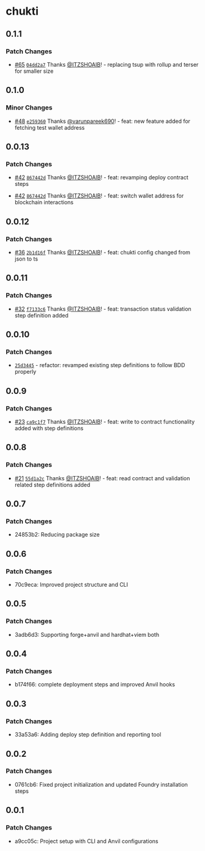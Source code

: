 # chukti

## 0.1.1

### Patch Changes

- [#65](https://github.com/ITZSHOAIB/chukti/pull/65) [`04dd2a7`](https://github.com/ITZSHOAIB/chukti/commit/04dd2a7a69005e15834cc52feaf36382dee5d125) Thanks [@ITZSHOAIB](https://github.com/ITZSHOAIB)! - replacing tsup with rollup and terser for smaller size

## 0.1.0

### Minor Changes

- [#48](https://github.com/ITZSHOAIB/chukti/pull/48) [`e259360`](https://github.com/ITZSHOAIB/chukti/commit/e25936026ab9c6cc0d01ea1d6b375026116be907) Thanks [@varunpareek690](https://github.com/varunpareek690)! - feat: new feature added for fetching test wallet address

## 0.0.13

### Patch Changes

- [#42](https://github.com/ITZSHOAIB/chukti/pull/42) [`867442d`](https://github.com/ITZSHOAIB/chukti/commit/867442de247dd1aaf94930ec616a0516efb6d76b) Thanks [@ITZSHOAIB](https://github.com/ITZSHOAIB)! - feat: revamping deploy contract steps

- [#42](https://github.com/ITZSHOAIB/chukti/pull/42) [`867442d`](https://github.com/ITZSHOAIB/chukti/commit/867442de247dd1aaf94930ec616a0516efb6d76b) Thanks [@ITZSHOAIB](https://github.com/ITZSHOAIB)! - feat: switch wallet address for blockchain interactions

## 0.0.12

### Patch Changes

- [#36](https://github.com/ITZSHOAIB/chukti/pull/36) [`2b1d16f`](https://github.com/ITZSHOAIB/chukti/commit/2b1d16ff990193537b9dd8ca90f06c06363a1b0f) Thanks [@ITZSHOAIB](https://github.com/ITZSHOAIB)! - feat: chukti config changed from json to ts

## 0.0.11

### Patch Changes

- [#32](https://github.com/ITZSHOAIB/chukti/pull/32) [`f7133c6`](https://github.com/ITZSHOAIB/chukti/commit/f7133c62a84462b6d17bd6f686e33e00749d679b) Thanks [@ITZSHOAIB](https://github.com/ITZSHOAIB)! - feat: transaction status validation step definition added

## 0.0.10

### Patch Changes

- [`25d3445`](https://github.com/ITZSHOAIB/chukti/commit/25d3445c41af161df1a1b64b3e5e9195224d48f3) - refactor: revamped existing step definitions to follow BDD properly

## 0.0.9

### Patch Changes

- [#23](https://github.com/ITZSHOAIB/chukti/pull/23) [`ca9c1f7`](https://github.com/ITZSHOAIB/chukti/commit/ca9c1f775c2b432234b1747d1f2b99862a3a7760) Thanks [@ITZSHOAIB](https://github.com/ITZSHOAIB)! - feat: write to contract functionality added with step definitions

## 0.0.8

### Patch Changes

- [#21](https://github.com/ITZSHOAIB/chukti/pull/21) [`55d1a2c`](https://github.com/ITZSHOAIB/chukti/commit/55d1a2c6e1147ba8d2a19501957ec66c861e2271) Thanks [@ITZSHOAIB](https://github.com/ITZSHOAIB)! - feat: read contract and validation related step definitions added

## 0.0.7

### Patch Changes

- 24853b2: Reducing package size

## 0.0.6

### Patch Changes

- 70c9eca: Improved project structure and CLI

## 0.0.5

### Patch Changes

- 3adb6d3: Supporting forge+anvil and hardhat+viem both

## 0.0.4

### Patch Changes

- b174f66: complete deployment steps and improved Anvil hooks

## 0.0.3

### Patch Changes

- 33a53a6: Adding deploy step definition and reporting tool

## 0.0.2

### Patch Changes

- 0761cb6: Fixed project initialization and updated Foundry installation steps

## 0.0.1

### Patch Changes

- a9cc05c: Project setup with CLI and Anvil configurations
